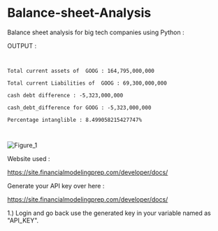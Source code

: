 # Balance-sheet-Analysis
Balance sheet analysis for big tech companies using Python : 

OUTPUT : 

```


Total current assets of  GOOG : 164,795,000,000

Total current Liabilities of  GOOG : 69,300,000,000

cash debt difference : -5,323,000,000

cash_debt_difference for GOOG : -5,323,000,000

Percentage intanglible : 8.499058215427747%



```

![Figure_1](https://github.com/Darshan0902/Balance-sheet-Analysis/assets/77969007/a2214193-57b3-407d-8e4d-d34a5508f860)


Website used : 


https://site.financialmodelingprep.com/developer/docs/ 



Generate your API key over here : 


https://site.financialmodelingprep.com/developer/docs/ 

1.) Login and go back use the generated key in your variable named as "API_KEY".






